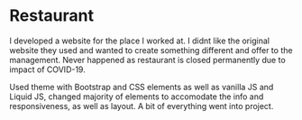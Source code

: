 # Restaurant

I developed a website for the place I worked at. I didnt like the original website they used and wanted to create something different
and offer to the management. Never happened as restaurant is closed permanently due to impact of COVID-19. 

Used theme with Bootstrap and CSS elements as well as vanilla JS and Liquid JS, changed majority of elements 
to accomodate the info and responsiveness, as well as layout. A bit of everything went into project. 

